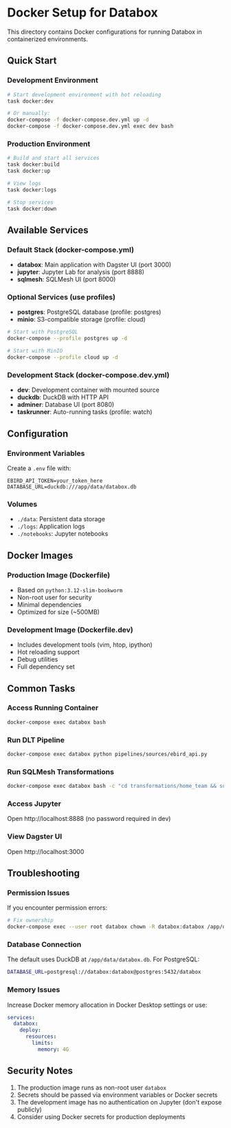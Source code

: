 # Docker Setup for Databox

This directory contains Docker configurations for running Databox in containerized environments.

## Quick Start

### Development Environment

```bash
# Start development environment with hot reloading
task docker:dev

# Or manually:
docker-compose -f docker-compose.dev.yml up -d
docker-compose -f docker-compose.dev.yml exec dev bash
```

### Production Environment

```bash
# Build and start all services
task docker:build
task docker:up

# View logs
task docker:logs

# Stop services
task docker:down
```

## Available Services

### Default Stack (docker-compose.yml)
- **databox**: Main application with Dagster UI (port 3000)
- **jupyter**: Jupyter Lab for analysis (port 8888)
- **sqlmesh**: SQLMesh UI (port 8000)

### Optional Services (use profiles)
- **postgres**: PostgreSQL database (profile: postgres)
- **minio**: S3-compatible storage (profile: cloud)

```bash
# Start with PostgreSQL
docker-compose --profile postgres up -d

# Start with MinIO
docker-compose --profile cloud up -d
```

### Development Stack (docker-compose.dev.yml)
- **dev**: Development container with mounted source
- **duckdb**: DuckDB with HTTP API
- **adminer**: Database UI (port 8080)
- **taskrunner**: Auto-running tasks (profile: watch)

## Configuration

### Environment Variables
Create a `.env` file with:
```env
EBIRD_API_TOKEN=your_token_here
DATABASE_URL=duckdb:///app/data/databox.db
```

### Volumes
- `./data`: Persistent data storage
- `./logs`: Application logs
- `./notebooks`: Jupyter notebooks

## Docker Images

### Production Image (Dockerfile)
- Based on `python:3.12-slim-bookworm`
- Non-root user for security
- Minimal dependencies
- Optimized for size (~500MB)

### Development Image (Dockerfile.dev)
- Includes development tools (vim, htop, ipython)
- Hot reloading support
- Debug utilities
- Full dependency set

## Common Tasks

### Access Running Container
```bash
docker-compose exec databox bash
```

### Run DLT Pipeline
```bash
docker-compose exec databox python pipelines/sources/ebird_api.py
```

### Run SQLMesh Transformations
```bash
docker-compose exec databox bash -c "cd transformations/home_team && sqlmesh run"
```

### Access Jupyter
Open http://localhost:8888 (no password required in dev)

### View Dagster UI
Open http://localhost:3000

## Troubleshooting

### Permission Issues
If you encounter permission errors:
```bash
# Fix ownership
docker-compose exec --user root databox chown -R databox:databox /app/data
```

### Database Connection
The default uses DuckDB at `/app/data/databox.db`. For PostgreSQL:
```bash
DATABASE_URL=postgresql://databox:databox@postgres:5432/databox
```

### Memory Issues
Increase Docker memory allocation in Docker Desktop settings or use:
```yaml
services:
  databox:
    deploy:
      resources:
        limits:
          memory: 4G
```

## Security Notes

1. The production image runs as non-root user `databox`
2. Secrets should be passed via environment variables or Docker secrets
3. The development image has no authentication on Jupyter (don't expose publicly)
4. Consider using Docker secrets for production deployments